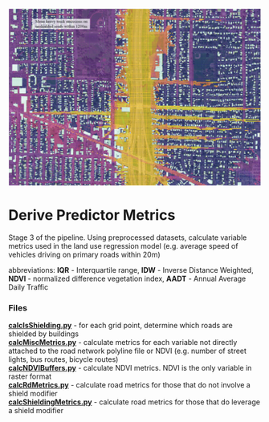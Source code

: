 ![GitHub Logo](../images/1x/heavytruck.png)

# Derive Predictor Metrics
Stage 3 of the pipeline. Using preprocessed datasets, calculate variable metrics used in the land use regression model (e.g. average speed of vehicles driving on primary roads within 20m)

abbreviations: **IQR** - Interquartile range, **IDW** - Inverse Distance Weighted, **NDVI** - normalized difference vegetation index, **AADT** - Annual Average Daily Traffic 


### Files ###
**[calcIsShielding.py](https://github.com/larkinandy/PDXNoiseSurface/blob/main/DerivePredictorMetrics/calcIsShielding.py)** - for each grid point, determine which roads are shielded by buildings <br>
**[calcMiscMetrics.py](https://github.com/larkinandy/PDXNoiseSurface/blob/main/DerivePredictorMetrics/calcMiscMetrics.py)** - calculate metrics for each variable not directly attached to the road network polyline file or NDVI (e.g. number of street lights, bus routes, bicycle routes)  <br>
**[calcNDVIBuffers.py](https://github.com/larkinandy/PDXNoiseSurface/blob/main/DerivePredictorMetrics/calcNDVIBuffers.py)** - calculate NDVI metrics.  NDVI is the only variable in raster format <br>
**[calcRdMetrics.py](https://github.com/larkinandy/PDXNoiseSurface/blob/main/DerivePredictorMetrics/calcRdMetrics.py)** - calculate road metrics for those that do not involve a shield modifier <br>
**[calcShieldingMetrics.py](https://github.com/larkinandy/PDXNoiseSurface/blob/main/DerivePredictorMetrics/calcShieldingMetrics.py)** - calculate road metrics for those that do leverage a shield modifier <br>
